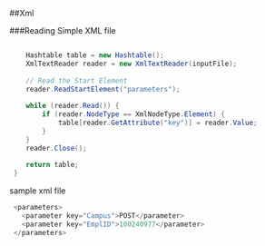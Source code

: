 
##Xml

###Reading Simple XML file
```csharp
 ```
```csharp
 	Hashtable table = new Hashtable();
 	XmlTextReader reader = new XmlTextReader(inputFile);
 
 	// Read the Start Element
 	reader.ReadStartElement("parameters");
 
 	while (reader.Read()) {
 		if (reader.NodeType == XmlNodeType.Element) {
 			table[reader.GetAttribute("key")] = reader.Value;
 		}
 	}
 	reader.Close();
 
 	return table;
 }
 ```
sample xml file
```csharp
 <parameters>
   <parameter key="Campus">POST</parameter>
   <parameter key="EmplID">100240977</parameter>
 </parameters>
 ```



